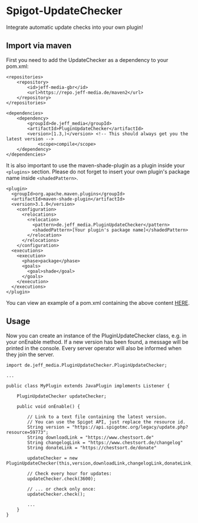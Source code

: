 # Spigot-UpdateChecker
Integrate automatic update checks into your own plugin!

## Import via maven
First you need to add the UpdateChecker as a dependency to your pom.xml:

```
<repositories>
    <repository>
	    <id>jeff-media-gbr</id>
	    <url>https://repo.jeff-media.de/maven2</url>
    </repository>
</repositories>		

<dependencies>
    <dependency>
        <groupId>de.jeff_media</groupId>
	    <artifactId>PluginUpdateChecker</artifactId>
	    <version>[1.3,)</version> <!-- This should always get you the latest version -->
            <scope>compile</scope>
    </dependency>
</dependencies>
```

It is also important to use the maven-shade-plugin as a plugin inside your `<plugins>` section. Please do not forget to insert your own plugin's package name inside `<shadedPattern>`.

```
<plugin>
  <groupId>org.apache.maven.plugins</groupId>
  <artifactId>maven-shade-plugin</artifactId>
  <version>3.1.0</version>
    <configuration>
      <relocations>
        <relocation>
          <pattern>de.jeff_media.PluginUpdateChecker</pattern>
          <shadedPattern>[Your plugin's package name]</shadedPattern>
        </relocation>
      </relocations>
    </configuration>
  <executions>
    <execution>
      <phase>package</phase>
      <goals>
        <goal>shade</goal>
      </goals>
    </execution>
  </executions>
</plugin>
```

You can view an example of a pom.xml containing the above content [HERE](https://github.com/JEFF-Media-GbR/Spigot-UpdateChecker/blob/master/example-pom.xml).

## Usage
Now you can create an instance of the PluginUpdateChecker class, e.g. in your onEnable method. If a new version has been found, a message will be printed in the console. Every server operator will also be informed when they join the server.

```
import de.jeff_media.PluginUpdateChecker.PluginUpdateChecker;

...

public class MyPlugin extends JavaPlugin implements Listener {

    PluginUpdateChecker updateChecker;

    public void onEnable() {

        // Link to a text file containing the latest version.
        // You can use the Spigot API, just replace the resource id.
        String version = "https://api.spigotmc.org/legacy/update.php?resource=59773";
        String downloadLink = "https://www.chestsort.de"
        String changelogLink = "https://www.chestsort.de/changelog"
        String donateLink = "https://chestsort.de/donate"

        updateChecker = new PluginUpdateChecker(this,version,downloadLink,changelogLink,donateLink,);

        // Check every hour for updates:
        updateChecker.check(3600);

        // ... or check only once:
        updateChecker.check();

        ...
    }
}
```

